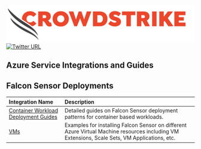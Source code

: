 ![CrowdStrike Falcon](https://raw.githubusercontent.com/CrowdStrike/falconpy/main/docs/asset/cs-logo.png) [![Twitter URL](https://img.shields.io/twitter/url?label=Follow%20%40CrowdStrike&style=social&url=https%3A%2F%2Ftwitter.com%2FCrowdStrike)](https://twitter.com/CrowdStrike)<br/>
## Azure Service Integrations and Guides

## Falcon Sensor Deployments
| Integration Name | Description |
|:-|:-|
| [Container Workload Deployment Guides](container) | Detailed guides on Falcon Sensor deployment patterns for container based workloads. |
| [VMs](vm) | Examples for installing Falcon Sensor on different Azure Virtual Machine resources including VM Extensions, Scale Sets, VM Applications, etc. |
